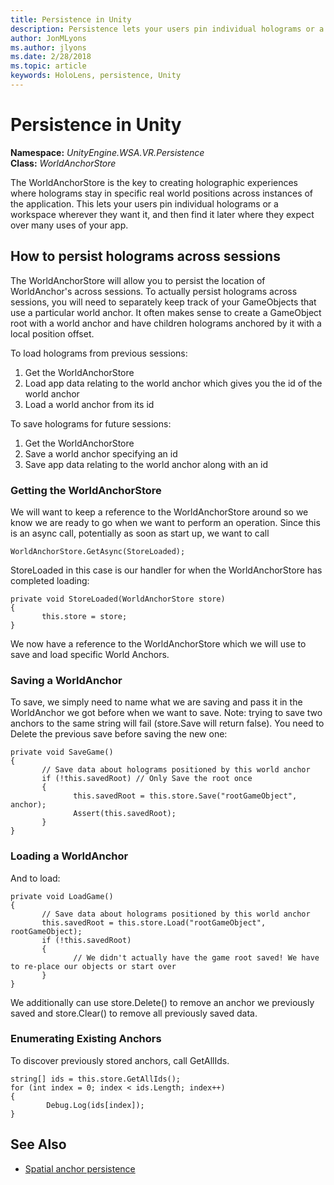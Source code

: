 ```yaml
---
title: Persistence in Unity
description: Persistence lets your users pin individual holograms or a workspace wherever they want it, and then find it later where they expect over many uses of your app.
author: JonMLyons
ms.author: jlyons
ms.date: 2/28/2018
ms.topic: article
keywords: HoloLens, persistence, Unity
---
```




# Persistence in Unity

**Namespace:** *UnityEngine.WSA.VR.Persistence*\
 **Class:** *WorldAnchorStore*

The WorldAnchorStore is the key to creating holographic experiences where holograms stay in specific real world positions across instances of the application. This lets your users pin individual holograms or a workspace wherever they want it, and then find it later where they expect over many uses of your app.

## How to persist holograms across sessions

The WorldAnchorStore will allow you to persist the location of WorldAnchor's across sessions. To actually persist holograms across sessions, you will need to separately keep track of your GameObjects that use a particular world anchor. It often makes sense to create a GameObject root with a world anchor and have children holograms anchored by it with a local position offset.

To load holograms from previous sessions:
1. Get the WorldAnchorStore
2. Load app data relating to the world anchor which gives you the id of the world anchor
3. Load a world anchor from its id

To save holograms for future sessions:
1. Get the WorldAnchorStore
2. Save a world anchor specifying an id
3. Save app data relating to the world anchor along with an id

### Getting the WorldAnchorStore

We will want to keep a reference to the WorldAnchorStore around so we know we are ready to go when we want to perform an operation. Since this is an async call, potentially as soon as start up, we want to call

```
WorldAnchorStore.GetAsync(StoreLoaded);
```

StoreLoaded in this case is our handler for when the WorldAnchorStore has completed loading:

```
private void StoreLoaded(WorldAnchorStore store)
{
       this.store = store;
}
```

We now have a reference to the WorldAnchorStore which we will use to save and load specific World Anchors.

### Saving a WorldAnchor

To save, we simply need to name what we are saving and pass it in the WorldAnchor we got before when we want to save. Note: trying to save two anchors to the same string will fail (store.Save will return false). You need to Delete the previous save before saving the new one:

```
private void SaveGame()
{
       // Save data about holograms positioned by this world anchor
       if (!this.savedRoot) // Only Save the root once
       {
              this.savedRoot = this.store.Save("rootGameObject", anchor);
              Assert(this.savedRoot);
       }
}
```

### Loading a WorldAnchor

And to load:

```
private void LoadGame()
{
       // Save data about holograms positioned by this world anchor
       this.savedRoot = this.store.Load("rootGameObject", rootGameObject);
       if (!this.savedRoot)
       {
              // We didn't actually have the game root saved! We have to re-place our objects or start over
       }
}
```

We additionally can use store.Delete() to remove an anchor we previously saved and store.Clear() to remove all previously saved data.

### Enumerating Existing Anchors

To discover previously stored anchors, call GetAllIds.

```
string[] ids = this.store.GetAllIds();
for (int index = 0; index < ids.Length; index++)
{
        Debug.Log(ids[index]);
}
```

## See Also
* [Spatial anchor persistence](coordinate-systems.md#spatial-anchor-persistence)
